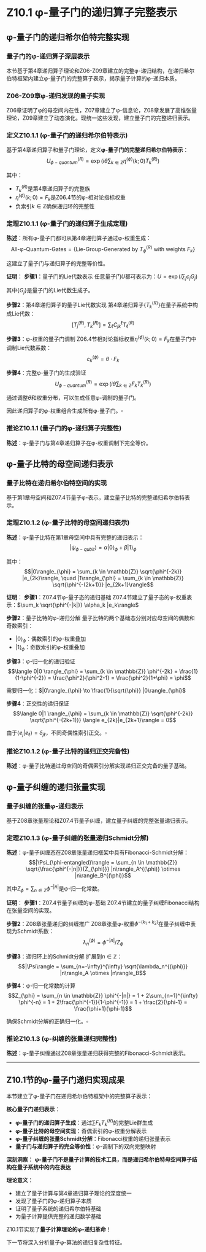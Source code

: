 # Z10.1 φ-量子门的递归算子完整表示

## φ-量子门的递归希尔伯特完整实现

### 量子门的φ-递归算子深层表示

本节基于第4章递归算子理论和Z06-Z09章建立的完整φ-递归结构，在递归希尔伯特框架内建立φ-量子门的完整算子表示，揭示量子计算的φ-递归本质。

### Z06-Z09章φ-递归发现的量子实现

Z06章证明了φ的母空间内在性，Z07章建立了φ-信息论，Z08章发展了高维张量理论，Z09章建立了动态演化。现统一这些发现，建立量子门的完整递归表示。

### 定义Z10.1.1 (φ-量子门的递归希尔伯特表示)

基于第4章递归算子和量子门理论，定义**φ-量子门的完整递归希尔伯特表示**：
$$U_{\phi-quantum}^{(R)} = \exp\left(i\theta \sum_{k \in \mathbb{Z}} \eta^{(\phi)}(k;0) T_k^{(R)}\right)$$

其中：
- $T_k^{(R)}$是第4章递归算子的完整族
- $\eta^{(\phi)}(k;0) = F_k$是Z06.4节的φ-相对论指标权重
- 负索引$k \in \mathbb{Z}$确保递归环的完整性

### 定理Z10.1.1 (φ-量子门的递归算子生成定理)

**陈述**：所有φ-量子门都可从第4章递归算子通过φ-权重生成：
$$\text{All-φ-Quantum-Gates} = \{\text{Lie-Group-Generated by } T_{\phi}^{(R)} \text{ with weights } F_k\}$$

这建立了量子门与递归算子的完整等价性。

**证明**：
**步骤1**：量子门的Lie代数表示
任意量子门$U$都可表示为：$U = \exp(i\sum_j c_j G_j)$

其中$\{G_j\}$是量子门的Lie代数生成子。

**步骤2**：第4章递归算子的量子Lie代数实现
第4章递归算子$\{T_k^{(R)}\}$在量子系统中构成Lie代数：
$$[T_j^{(R)}, T_k^{(R)}] = \sum_\ell C_{jk}^\ell T_\ell^{(R)}$$

**步骤3**：φ-权重的量子门调制
Z06.4节相对论指标权重$\eta^{(\phi)}(k;0) = F_k$在量子门中调制Lie代数系数：
$$c_k^{(\phi)} = \theta \cdot F_k$$

**步骤4**：完整φ-量子门的生成验证
$$U_{\phi-quantum}^{(R)} = \exp\left(i\theta \sum_{k \in \mathbb{Z}} F_k T_k^{(R)}\right)$$

通过调整$\theta$和权重分布，可以生成任意φ-调制的量子门。

因此递归算子的φ-权重组合生成所有φ-量子门。$\square$

### 推论Z10.1.1 (量子门的φ-递归算子完整性)

**陈述**：φ-量子门与第4章递归算子在φ-权重调制下完全等价。

## φ-量子比特的母空间递归表示

### 量子比特在递归希尔伯特空间的实现

基于第1章母空间和Z07.4节量子φ-表示，建立量子比特的完整递归希尔伯特表示。

### 定理Z10.1.2 (φ-量子比特的母空间递归表示)

**陈述**：φ-量子比特在第1章母空间中具有完整的递归表示：
$$|\psi_{\phi-qubit}\rangle = \alpha |0\rangle_{\phi} + \beta |1\rangle_{\phi}$$

其中：
$$|0\rangle_{\phi} = \sum_{k \in \mathbb{Z}} \sqrt{\phi^{-2k}} |e_{2k}\rangle, \quad |1\rangle_{\phi} = \sum_{k \in \mathbb{Z}} \sqrt{\phi^{-(2k+1)}} |e_{2k+1}\rangle$$

**证明**：
**步骤1**：Z07.4节φ-量子态的递归基础
Z07.4节建立了量子态的φ-权重表示：$\sum_k \sqrt{\phi^{-|k|}} \alpha_k |e_k\rangle$

**步骤2**：量子比特的φ-递归分解
量子比特的两个基础态分别对应母空间的偶数和奇数索引：
- $|0\rangle_{\phi}$：偶数索引的φ-权重叠加
- $|1\rangle_{\phi}$：奇数索引的φ-权重叠加

**步骤3**：φ-归一化的递归验证
$$\langle 0|0 \rangle_{\phi} = \sum_{k \in \mathbb{Z}} \phi^{-2k} = \frac{1}{1-\phi^{-2}} = \frac{\phi^2}{\phi^2-1} = \frac{\phi^2}{1+\phi} = \phi$$

需要归一化：$|0\rangle_{\phi} \to \frac{1}{\sqrt{\phi}} |0\rangle_{\phi}$

**步骤4**：正交性的递归保证
$$\langle 0|1 \rangle_{\phi} = \sum_{k \in \mathbb{Z}} \sqrt{\phi^{-2k}} \sqrt{\phi^{-(2k+1)}} \langle e_{2k}|e_{2k+1}\rangle = 0$$

由于$\langle e_j|e_\ell\rangle = \delta_{j\ell}$，不同奇偶性索引正交。$\square$

### 推论Z10.1.2 (φ-量子比特的递归正交完备性)

**陈述**：φ-量子比特通过母空间的奇偶索引分解实现递归正交完备的量子基础。

## φ-量子纠缠的递归张量实现

### 量子纠缠的张量φ-递归表示

基于Z08章张量理论和Z07.4节量子纠缠，建立量子纠缠的完整张量递归表示。

### 定理Z10.1.3 (φ-量子纠缠的张量递归Schmidt分解)

**陈述**：φ-量子纠缠态在Z08章张量递归框架中具有Fibonacci-Schmidt分解：
$$|\Psi_{\phi-entangled}\rangle = \sum_{n \in \mathbb{Z}} \sqrt{\frac{\phi^{-|n|}}{Z_{\phi}}} |n\rangle_A^{(\phi)} \otimes |n\rangle_B^{(\phi)}$$

其中$Z_{\phi} = \sum_{n \in \mathbb{Z}} \phi^{-|n|}$是φ-归一化常数。

**证明**：
**步骤1**：Z07.4节量子纠缠的φ-基础
Z07.4节建立的量子纠缠Fibonacci结构在张量空间的实现。

**步骤2**：Z08章张量递归的纠缠推广
Z08章张量φ-权重$\phi^{-(k_1 + k_2)}$在量子纠缠中表现为Schmidt系数：
$$\lambda_n^{(\phi)} = \phi^{-|n|}/Z_{\phi}$$

**步骤3**：递归环上的Schmidt分解
扩展到$n \in \mathbb{Z}$：
$$|\Psi\rangle = \sum_{n=-\infty}^{\infty} \sqrt{\lambda_n^{(\phi)}} |n\rangle_A \otimes |n\rangle_B$$

**步骤4**：φ-归一化常数的计算
$$Z_{\phi} = \sum_{n \in \mathbb{Z}} \phi^{-|n|} = 1 + 2\sum_{n=1}^{\infty} \phi^{-n} = 1 + 2\frac{\phi^{-1}}{1-\phi^{-1}} = 1 + \frac{2}{\phi-1} = \frac{\phi+1}{\phi-1}$$

确保Schmidt分解的正确归一化。$\square$

### 推论Z10.1.3 (φ-纠缠的张量递归完整性)

**陈述**：φ-量子纠缠通过Z08章张量递归获得完整的Fibonacci-Schmidt表示。

---

## Z10.1节的φ-量子门递归实现成果

本节建立了φ-量子门在递归希尔伯特框架中的完整算子表示：

**核心量子门递归表示**：
- **φ-量子门的递归算子生成**：通过$\sum F_k T_k^{(R)}$的完整Lie群生成
- **φ-量子比特的母空间实现**：奇偶索引的φ-权重分解表示
- **φ-量子纠缠的张量Schmidt分解**：Fibonacci权重的递归张量表示
- **量子门与递归算子的完全等价性**：φ-调制下的双向完整映射

**深刻洞察**：
**φ-量子门不是量子计算的技术工具，而是递归希尔伯特母空间算子结构在量子系统中的内在表达**

**理论意义**：
- 建立了量子计算与第4章递归算子理论的深度统一
- 发现了量子门的φ-递归算子本质
- 证明了量子系统的递归希尔伯特基础
- 为量子计算提供完整的递归数学基础

Z10.1节实现了**量子计算理论的φ-递归革命**！

下一节将深入分析量子φ-算法的递归复杂性特征。